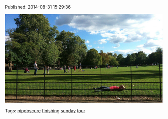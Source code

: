 


Published: 2014-08-31 15:29:36

![](96267617267-0.jpg)

Tags: [pipobscure](tag-pipobscure.md) [finishing](tag-finishing.md) [sunday](tag-sunday.md) [tour](tag-tour.md)
